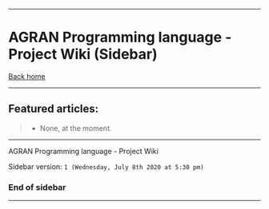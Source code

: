 
***

# AGRAN Programming language - Project Wiki (Sidebar)

[Back home](https://github.com/seanpm2001/AGRAN-Programming-language/wiki/)

***

## Featured articles:

> * None, at the moment.

***

AGRAN Programming language  - Project Wiki

Sidebar version: `1 (Wednesday, July 8th 2020 at 5:30 pm)`

### End of sidebar

***
